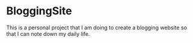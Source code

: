 # BloggingSite
This is a personal project that I am doing to create a blogging website so that I can note down my daily life.
